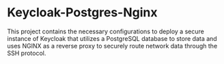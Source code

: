 # Keycloak-Postgres-Nginx
This project contains the necessary configurations to deploy a secure instance of Keycloak that utilizes a PostgreSQL database to store data and uses NGINX as a reverse proxy to securely route network data through the SSH protocol.

